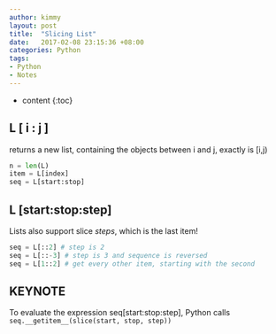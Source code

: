 ```yaml
---
author: kimmy
layout: post
title:  "Slicing List"
date:   2017-02-08 23:15:36 +08:00
categories: Python
tags:
- Python
- Notes
---
```


* content
{:toc}



## L [ i : j ]
returns a new list, containing the objects between i and j, exactly is [i,j)
```python
n = len(L)
item = L[index]
seq = L[start:stop]
```  
## L [start:stop:step]  
Lists also support slice *steps*, which is the last item!  
```python
seq = L[::2] # step is 2
seq = L[::-3] # step is 3 and sequence is reversed
seq = L[1::2] # get every other item, starting with the second
```    

## KEYNOTE
To evaluate the expression seq[start:stop:step], Python calls `seq.__getitem__(slice(start, stop, step))`
